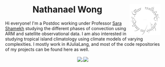 # <img align="right" width="100" src="https://raw.githubusercontent.com/natgeo-wong/natgeo-wong.github.io/refs/heads/main/_assets/img/Tengwar2-small.png"/> **<div align="center">Nathanael Wong</div>**

Hi everyone! I'm a Postdoc working under Professor [Sara Shamekh](https://sshamekh.com/) studying the different phases of convection using ARM and satellite observational data. I am also interested in studying tropical island climatology using climate models of varying complexities. I mostly work in #JuliaLang, and most of the code repositories of my projects can be found here as well.

<div align="center"><a href="https://github.com/natgeo-wong">
  <img height=190 align="center" src="https://github-readme-stats.vercel.app/api?username=natgeo-wong&count_private=true&show_icons=true&theme=algolia" />
</a>
<a href="https://github.com/natgeo-wong">
  <img height=190 align="center" src="https://github-readme-stats.vercel.app/api/top-langs/?username=natgeo-wong&layout=compact&theme=algolia" />
</a></div>
